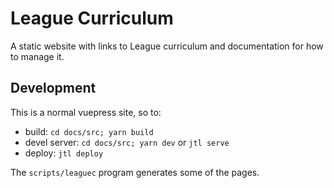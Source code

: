 # League Curriculum

A static website with links to League curriculum and documentation for how to manage it. 


## Development


This is a normal vuepress site, so to:

* build: `cd docs/src; yarn build`
* devel server: `cd docs/src; yarn dev` or `jtl serve`
* deploy: `jtl deploy`

The `scripts/leaguec` program generates some of the pages. 
